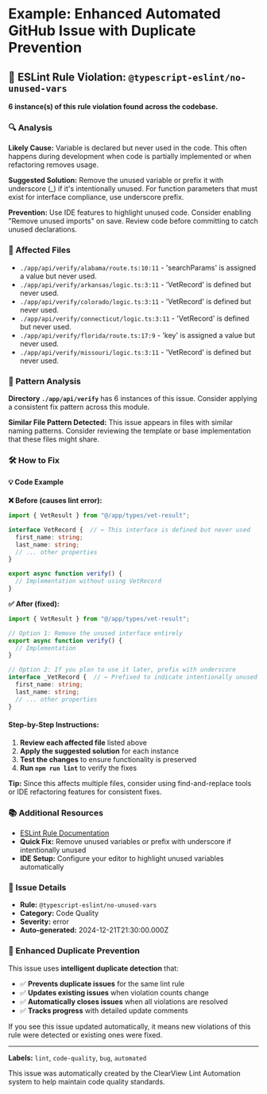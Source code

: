 # Example: Enhanced Automated GitHub Issue with Duplicate Prevention

## 🔧 ESLint Rule Violation: `@typescript-eslint/no-unused-vars`

**6 instance(s) of this rule violation found across the codebase.**

### 🔍 Analysis

**Likely Cause:** Variable is declared but never used in the code. This often happens during development when code is partially implemented or when refactoring removes usage.

**Suggested Solution:** Remove the unused variable or prefix it with underscore (_) if it's intentionally unused. For function parameters that must exist for interface compliance, use underscore prefix.

**Prevention:** Use IDE features to highlight unused code. Consider enabling "Remove unused imports" on save. Review code before committing to catch unused declarations.

### 📁 Affected Files

- `./app/api/verify/alabama/route.ts:10:11` - 'searchParams' is assigned a value but never used.
- `./app/api/verify/arkansas/logic.ts:3:11` - 'VetRecord' is defined but never used.
- `./app/api/verify/colorado/logic.ts:3:11` - 'VetRecord' is defined but never used.
- `./app/api/verify/connecticut/logic.ts:3:11` - 'VetRecord' is defined but never used.
- `./app/api/verify/florida/route.ts:17:9` - 'key' is assigned a value but never used.
- `./app/api/verify/missouri/logic.ts:3:11` - 'VetRecord' is defined but never used.

### 🧩 Pattern Analysis

**Directory `./app/api/verify`** has 6 instances of this issue. Consider applying a consistent fix pattern across this module.

**Similar File Pattern Detected:** This issue appears in files with similar naming patterns. Consider reviewing the template or base implementation that these files might share.

### 🛠️ How to Fix

#### 💡 Code Example

**❌ Before (causes lint error):**
```typescript
import { VetResult } from "@/app/types/vet-result";

interface VetRecord {  // ← This interface is defined but never used
  first_name: string;
  last_name: string;
  // ... other properties
}

export async function verify() {
  // Implementation without using VetRecord
}
```

**✅ After (fixed):**
```typescript
import { VetResult } from "@/app/types/vet-result";

// Option 1: Remove the unused interface entirely
export async function verify() {
  // Implementation 
}

// Option 2: If you plan to use it later, prefix with underscore
interface _VetRecord {  // ← Prefixed to indicate intentionally unused
  first_name: string;
  last_name: string;
  // ... other properties
}
```

#### Step-by-Step Instructions:
1. **Review each affected file** listed above
2. **Apply the suggested solution** for each instance
3. **Test the changes** to ensure functionality is preserved
4. **Run `npm run lint`** to verify the fixes

**Tip:** Since this affects multiple files, consider using find-and-replace tools or IDE refactoring features for consistent fixes.

### 📚 Additional Resources

- [ESLint Rule Documentation](https://typescript-eslint.io/rules/no-unused-vars/)
- **Quick Fix:** Remove unused variables or prefix with underscore if intentionally unused
- **IDE Setup:** Configure your editor to highlight unused variables automatically

### 🤖 Issue Details

- **Rule:** `@typescript-eslint/no-unused-vars`
- **Category:** Code Quality
- **Severity:** error
- **Auto-generated:** 2024-12-21T21:30:00.000Z

### 🔄 Enhanced Duplicate Prevention

This issue uses **intelligent duplicate detection** that:
- ✅ **Prevents duplicate issues** for the same lint rule
- ✅ **Updates existing issues** when violation counts change
- ✅ **Automatically closes issues** when all violations are resolved
- ✅ **Tracks progress** with detailed update comments

If you see this issue updated automatically, it means new violations of this rule were detected or existing ones were fixed.

---

**Labels:** `lint`, `code-quality`, `bug`, `automated`

This issue was automatically created by the ClearView Lint Automation system to help maintain code quality standards.